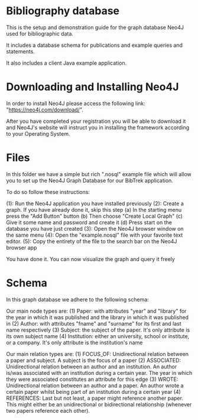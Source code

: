 # Bibliography database

This is the setup and demonstration guide for the graph database Neo4J used for bibliographic data.

It includes a database schema for publications and example queries and statements.

It also includes a client Java example application.

# Downloading and Installing Neo4J

In order to install Neo4J please access the following link: "https://neo4j.com/download/".

After you have completed your registration you will be able to download it and Neo4J's website will instruct you in installing the framework according to your Operating System.

# Files

In this folder we have a simple but rich ".nosql" example file which will allow you to set up the Neo4J Graph Database for our BibTrek application.

To do so follow these instructions:

(1): Run the Neo4J application you have installed previously
(2): Create a graph. If you have already done it, skip this step
  (a) In the starting menu press the "Add Button" button
  (b) Then choose "Create Local Graph"
  (c) Give it some name and password and create it
  (d) Press start on the database you have just created
(3): Open the Neo4J browser window on the same menu
(4): Open the "example.nosql" file with your favorite text editor.
(5): Copy the entirety of the file to the search bar on the Neo4J browser app

You have done it. You can now visualize the graph and query it freely

# Schema 

In this graph database we adhere to the following schema:

Our main node types are:
 (1) Paper: with attributes "year" and "library" for the year in which it was published and the library in which it was published in 
 (2) Author: with attributes "fname" and "surname" for its first and last name respectively
 (3) Subject: the subject of the paper. It's only attribute is its own subject name
 (4) Institution: either an university, school or institute, or a company. It's only attribute is the institution's name

Our main relation types are:
 (1) FOCUS_OF: Unidirectional relation between a paper and subject. A subject is the focus of a paper
 (2) ASSOCIATED: Unidirectional relation between an author and an institution. An author is/was associated with an institution during a certain year. The year in which they were associated constitutes an attribute for this edge
 (3) WROTE: Unidirectional relation between an author and a paper. An author wrote a certain paper whilst being part of an institution during a certain year
 (4) REFERENCES: Last but not least, a paper might reference another paper. This might either be an unidirectional or bidirectional relationship (whenever two papers reference each other).
